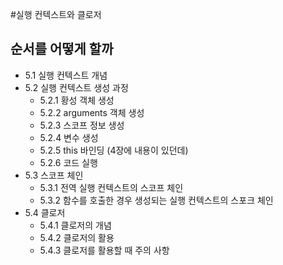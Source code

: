 #실행 컨텍스트와 클로저

## 순서를 어떻게 할까
- 5.1 실행 컨텍스트 개념
- 5.2 실행 컨텍스트 생성 과정
    - 5.2.1 황성 객체 생성
    - 5.2.2 arguments 객체 생성
    - 5.2.3 스코프 정보 생성
    - 5.2.4 변수 생성
    - 5.2.5 this 바인딩 (4장에 내용이 있던데)  
    - 5.2.6 코드 실행
- 5.3 스코프 체인
    - 5.3.1 전역 실행 컨텍스트의 스코프 체인
    - 5.3.2 함수를 호출한 경우 생성되는 실행 컨텍스트의 스포크 체인
- 5.4 클로저
    - 5.4.1 클로저의 개념
    - 5.4.2 클로저의 활용
    - 5.4.3 클로저를 활용할 때 주의 사항